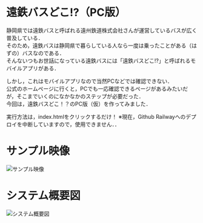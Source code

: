 # 遠鉄バスどこ!?（PC版）
静岡県では遠鉄バスと呼ばれる遠州鉄道株式会社さんが運営しているバスが広く普及している．  
そのため，遠鉄バスは静岡県で暮らしている人なら一度は乗ったことがある（はずの）バスなのである．  
そんないつもお世話になっている遠鉄バスには「遠鉄バスどこ!?」と呼ばれるモバイルアプリがある．  

しかし，これはモバイルアプリなので当然PCなどでは確認できない．  
公式のホームページに行くと，PCでも一応確認できるページがあるみたいだが，そこまでいくのになかなかのステップが必要だった．  
今回は，遠鉄バスどこ！？のPC版（仮）を作ってみました．

実行方法は，index.htmlをクリックするだけ！
※現在，Github Railwayへのデプロイを中断していますので，使用できません．．

# サンプル映像
![サンプル映像](https://github.com/haradakaito/EntetuBus_Stream/assets/75819611/d894e801-00cd-4206-93b3-6e64f152aaaf)

# システム概要図
![システム概要図](https://github.com/haradakaito/EntetuBus_Stream/assets/75819611/188b0610-b04d-43b5-9d09-71801c509cbf)
